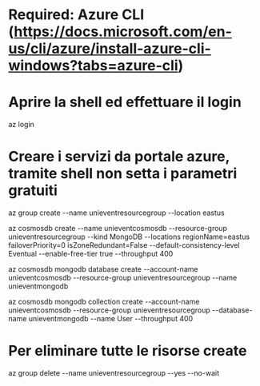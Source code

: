# Required: Azure CLI (https://docs.microsoft.com/en-us/cli/azure/install-azure-cli-windows?tabs=azure-cli)

# Aprire la shell ed effettuare il login
az login 

# Creare i servizi da portale azure, tramite shell non setta i parametri gratuiti
az group create --name unieventresourcegroup --location eastus

az cosmosdb create --name unieventcosmosdb --resource-group unieventresourcegroup --kind MongoDB --locations regionName=eastus failoverPriority=0 isZoneRedundant=False --default-consistency-level Eventual --enable-free-tier true --throughput 400

az cosmosdb mongodb database create --account-name unieventcosmosdb --resource-group unieventresourcegroup --name unieventmongodb

az cosmosdb mongodb collection create --account-name unieventcosmosdb --resource-group unieventresourcegroup --database-name unieventmongodb --name User --throughput 400


# Per eliminare tutte le risorse create
az group delete --name unieventresourcegroup --yes --no-wait